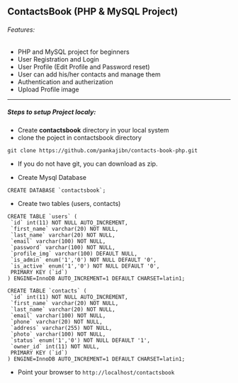 ## ContactsBook (PHP & MySQL Project)

###### Features:

- PHP and MySQL project for beginners
- User Registration and Login
- User Profile (Edit Profile and Password reset)
- User can add his/her contacts and manage them
- Authentication and autherization
- Upload Profile image

---

##### Steps to setup Project localy:

- Create **contactsbook** directory in your local system
- clone the poject in contactsbook directory

`git clone https://github.com/pankajibn/contacts-book-php.git`

- If you do not have git, you can download as zip.

- Create Mysql Database

```
CREATE DATABASE `contactsbook`;
```

- Create two tables (users, contacts)

```
CREATE TABLE `users` (
 `id` int(11) NOT NULL AUTO_INCREMENT,
 `first_name` varchar(20) NOT NULL,
 `last_name` varchar(20) NOT NULL,
 `email` varchar(100) NOT NULL,
 `password` varchar(100) NOT NULL,
 `profile_img` varchar(100) DEFAULT NULL,
 `is_admin` enum('1','0') NOT NULL DEFAULT '0',
 `is_active` enum('1','0') NOT NULL DEFAULT '0',
 PRIMARY KEY (`id`)
) ENGINE=InnoDB AUTO_INCREMENT=1 DEFAULT CHARSET=latin1;
```

```
CREATE TABLE `contacts` (
 `id` int(11) NOT NULL AUTO_INCREMENT,
 `first_name` varchar(20) NOT NULL,
 `last_name` varchar(20) NOT NULL,
 `email` varchar(100) NOT NULL,
 `phone` varchar(20) NOT NULL,
 `address` varchar(255) NOT NULL,
 `photo` varchar(100) NOT NULL,
 `status` enum('1','0') NOT NULL DEFAULT '1',
 `owner_id` int(11) NOT NULL,
 PRIMARY KEY (`id`)
) ENGINE=InnoDB AUTO_INCREMENT=1 DEFAULT CHARSET=latin1;
```

- Point your browser to
  `http://localhost/contactsbook`


